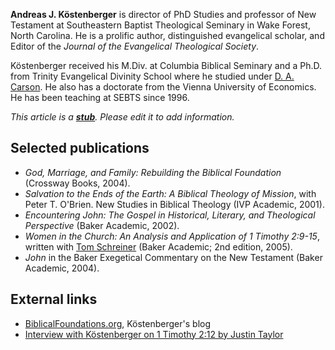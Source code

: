 **Andreas J. Köstenberger** is director of PhD Studies and
professor of New Testament at Southeastern Baptist Theological
Seminary in Wake Forest, North Carolina. He is a prolific author,
distinguished evangelical scholar, and Editor of the
*Journal of the Evangelical Theological Society*.

Köstenberger received his M.Div. at Columbia Biblical Seminary and
a Ph.D. from Trinity Evangelical Divinity School where he studied
under [D. A. Carson](D._A._Carson "D. A. Carson"). He also has a
doctorate from the Vienna University of Economics. He has been
teaching at SEBTS since 1996.

*This article is a **[stub](http://www.theopedia.com/Category:Theopedia_stubs "Category:Theopedia stubs")**. Please edit it to add information.*
## Selected publications

-   *God, Marriage, and Family: Rebuilding the Biblical Foundation*
    (Crossway Books, 2004).
-   *Salvation to the Ends of the Earth: A Biblical Theology of Mission*,
    with Peter T. O'Brien. New Studies in Biblical Theology (IVP
    Academic, 2001).
-   *Encountering John: The Gospel in Historical, Literary, and Theological Perspective*
    (Baker Academic, 2002).
-   *Women in the Church: An Analysis and Application of 1 Timothy 2:9-15*,
    written with [Tom Schreiner](Tom_Schreiner "Tom Schreiner") (Baker
    Academic; 2nd edition, 2005).
-   *John* in the Baker Exegetical Commentary on the New Testament
    (Baker Academic, 2004).

## External links

-   [BiblicalFoundations.org](http://www.biblicalfoundations.org/),
    Köstenberger's blog
-   [Interview with Köstenberger on 1 Timothy 2:12 by Justin Taylor](http://theologica.blogspot.com/2008/07/interview-with-andreas-j-kstenberger-on.html)



